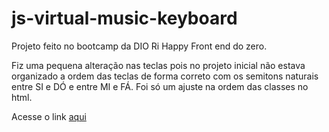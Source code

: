 # js-virtual-music-keyboard
Projeto feito no bootcamp da DIO Ri Happy Front end do zero.

Fiz uma pequena alteração nas teclas pois no projeto inicial não estava organizado a ordem das teclas de forma correto com os semitons naturais entre SI e DÓ e entre MI e FÁ.
Foi só um ajuste na ordem das classes no html.

Acesse o link [aqui](https://js-virtual-music-keyboard.vercel.app/)

